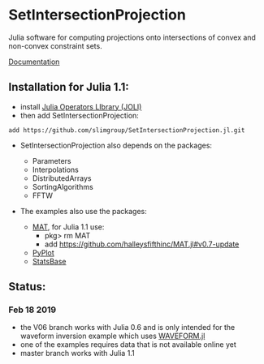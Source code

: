 # SetIntersectionProjection
Julia software for computing projections onto intersections of convex and non-convex constraint sets.

[Documentation](https://petersbas.github.io/SetIntersectionProjectionDocs/)


## Installation for Julia 1.1:

 - install [Julia Operators LIbrary (JOLI)](https://github.com/slimgroup/JOLI.jl)
 - then add SetIntersectionProjection:
 
 ```
 add https://github.com/slimgroup/SetIntersectionProjection.jl.git
 ``` 

 - SetIntersectionProjection also depends on the packages: 
 	- Parameters
	- Interpolations
	- DistributedArrays
	- SortingAlgorithms
	- FFTW
	
- The examples also use the packages:
	- [MAT](https://github.com/JuliaIO/MAT.jl), for Julia 1.1 use: 
		- pkg> rm MAT
		- add https://github.com/halleysfifthinc/MAT.jl#v0.7-update
	- [PyPlot](https://github.com/JuliaPy/PyPlot.jl)
	- [StatsBase](https://github.com/JuliaStats/StatsBase.jl)
 
## Status:

###  Feb 18 2019

 - the V06 branch works with Julia 0.6 and is only intended for the waveform inversion example which uses [WAVEFORM.jl](https://github.com/slimgroup/WAVEFORM.jl)
 - one of the examples requires data that is not available online yet
 - master branch works with Julia 1.1

